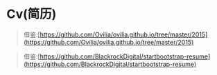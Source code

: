 # Cv(简历)

> 借鉴:[https://github.com/Ovilia/ovilia.github.io/tree/master/2015](https://github.com/Ovilia/ovilia.github.io/tree/master/2015)

> 借鉴:[https://github.com/BlackrockDigital/startbootstrap-resume](https://github.com/BlackrockDigital/startbootstrap-resume)